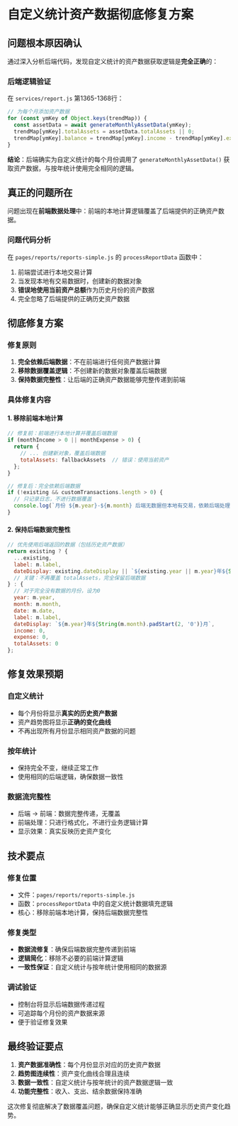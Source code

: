 # 自定义统计资产数据彻底修复方案

## 问题根本原因确认

通过深入分析后端代码，发现自定义统计的资产数据获取逻辑是**完全正确**的：

### 后端逻辑验证
在 `services/report.js` 第1365-1368行：
```javascript
// 为每个月添加资产数据
for (const ymKey of Object.keys(trendMap)) {
  const assetData = await generateMonthlyAssetData(ymKey);
  trendMap[ymKey].totalAssets = assetData.totalAssets || 0;
  trendMap[ymKey].balance = trendMap[ymKey].income - trendMap[ymKey].expense;
}
```

**结论**：后端确实为自定义统计的每个月份调用了 `generateMonthlyAssetData()` 获取资产数据，与按年统计使用完全相同的逻辑。

## 真正的问题所在

问题出现在**前端数据处理**中：前端的本地计算逻辑覆盖了后端提供的正确资产数据。

### 问题代码分析
在 `pages/reports/reports-simple.js` 的 `processReportData` 函数中：
1. 前端尝试进行本地交易计算
2. 当发现本地有交易数据时，创建新的数据对象
3. **错误地使用当前资产总额**作为历史月份的资产数据
4. 完全忽略了后端提供的正确历史资产数据

## 彻底修复方案

### 修复原则
1. **完全依赖后端数据**：不在前端进行任何资产数据计算
2. **移除数据覆盖逻辑**：不创建新的数据对象覆盖后端数据
3. **保持数据完整性**：让后端的正确资产数据能够完整传递到前端

### 具体修复内容

#### 1. 移除前端本地计算
```javascript
// 修复前：前端进行本地计算并覆盖后端数据
if (monthIncome > 0 || monthExpense > 0) {
  return {
    // ... 创建新对象，覆盖后端数据
    totalAssets: fallbackAssets  // 错误：使用当前资产
  };
}

// 修复后：完全依赖后端数据
if (!existing && customTransactions.length > 0) {
  // 只记录日志，不进行数据覆盖
  console.log(`月份 ${m.year}-${m.month} 后端无数据但本地有交易，依赖后端处理`);
}
```

#### 2. 保持后端数据完整性
```javascript
// 优先使用后端返回的数据（包括历史资产数据）
return existing ? {
  ...existing,
  label: m.label,
  dateDisplay: existing.dateDisplay || `${existing.year || m.year}年${String(existing.month || m.month).padStart(2, '0')}月`
  // 关键：不再覆盖 totalAssets，完全保留后端数据
} : {
  // 对于完全没有数据的月份，设为0
  year: m.year,
  month: m.month,
  date: m.date,
  label: m.label,
  dateDisplay: `${m.year}年${String(m.month).padStart(2, '0')}月`,
  income: 0,
  expense: 0,
  totalAssets: 0
};
```

## 修复效果预期

### 自定义统计
- 每个月份将显示**真实的历史资产数据**
- 资产趋势图将显示**正确的变化曲线**
- 不再出现所有月份显示相同资产数据的问题

### 按年统计
- 保持完全不变，继续正常工作
- 使用相同的后端逻辑，确保数据一致性

### 数据流完整性
- 后端 → 前端：数据完整传递，无覆盖
- 前端处理：只进行格式化，不进行业务逻辑计算
- 显示效果：真实反映历史资产变化

## 技术要点

### 修复位置
- 文件：`pages/reports/reports-simple.js`
- 函数：`processReportData` 中的自定义统计数据填充逻辑
- 核心：移除前端本地计算，保持后端数据完整性

### 修复类型
- **数据流修复**：确保后端数据完整传递到前端
- **逻辑简化**：移除不必要的前端计算逻辑
- **一致性保证**：自定义统计与按年统计使用相同的数据源

### 调试验证
- 控制台将显示后端数据传递过程
- 可追踪每个月份的资产数据来源
- 便于验证修复效果

## 最终验证要点

1. **资产数据准确性**：每个月份显示对应的历史资产数据
2. **趋势图连续性**：资产变化曲线合理且连续
3. **数据一致性**：自定义统计与按年统计的资产数据逻辑一致
4. **功能完整性**：收入、支出、结余数据保持准确

这次修复彻底解决了数据覆盖问题，确保自定义统计能够正确显示历史资产变化趋势。